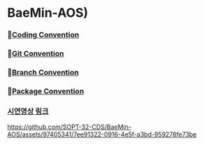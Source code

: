 # BaeMin-AOS)

### 📢[Coding Convention](https://www.notion.so/go-sopt/Coding-Convention-3d52f32dc26a42979bbc13ceba7ae470?pvs=4)
### 📢[Git Convention](https://www.notion.so/go-sopt/Git-Convention-d218a84ca1684f22827bb18341235c45?pvs=4)
### 📢[Branch Convention](https://www.notion.so/go-sopt/Branch-Convention-ed9992f54d7b40f18bb7a1051de441d1?pvs=4)
### 📢[Package Convention](https://www.notion.so/go-sopt/Package-Convention-b38cc00445d146cdb277608c7e9abbc9?pvs=4)


### [시연영상 링크](https://www.notion.so/go-sopt/6-ff3c620558b849c0b62c46ec6dfb11c6?pvs=4)


https://github.com/SOPT-32-CDS/BaeMin-AOS/assets/97405341/7ee91322-0916-4e5f-a3bd-959278fe73be

